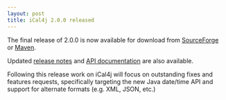 ```yaml
---
layout: post
title: iCal4j 2.0.0 released
---
```


The final release of 2.0.0 is now available for download from [SourceForge] or [Maven].

Updated [release notes] and [API documentation] are also available.

Following this release work on iCal4j will focus on outstanding fixes and features requests,
specifically targeting the new Java date/time API and support for alternate formats (e.g. XML, JSON, etc.)

[SourceForge]: https://sourceforge.net/projects/ical4j/files/ical4j/2.0.0/
[Maven]: http://search.maven.org/#artifactdetails|org.mnode.ical4j|ical4j|2.0.0|jar
[release notes]: http://ical4j.github.io/docs/ical4j/release-notes
[API documentation]: http://ical4j.github.io/docs/ical4j/api

